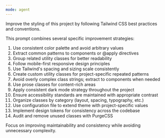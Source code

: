 ```yaml
---
mode: agent
---
```

Improve the styling of this project by following Tailwind CSS best practices and conventions.

This prompt combines several specific improvement strategies:
1. Use consistent color palette and avoid arbitrary values
2. Extract common patterns to components or @apply directives
3. Group related utility classes for better readability
4. Follow mobile-first responsive design principles
5. Use Tailwind's spacing and sizing scale consistently
6. Create custom utility classes for project-specific repeated patterns
7. Avoid overly complex class strings; extract to components when needed
8. Use prose classes for content-rich areas
9. Apply consistent dark mode strategy throughout the project
10. Ensure accessibility standards are maintained with appropriate contrast
11. Organize classes by category (layout, spacing, typography, etc.)
12. Use configuration file to extend theme with project-specific values
13. Implement design tokens for consistency across the codebase
14. Audit and remove unused classes with PurgeCSS

Focus on improving maintainability and consistency while avoiding unnecessary complexity.
